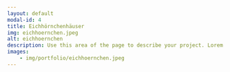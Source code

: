 ```yaml
---
layout: default
modal-id: 4
title: Eichhörnchenhäuser
img: eichhoernchen.jpeg
alt: eichhoernchen
description: Use this area of the page to describe your project. Lorem ipsum dolor sit amet, consectetur adipisicing elit. Mollitia neque assumenda ipsam nihil, molestias magnam, recusandae quos quis inventore quisquam velit asperiores, vitae? Reprehenderit soluta, eos quod consequuntur itaque. Nam.
images:
    - img/portfolio/eichhoernchen.jpeg
---
```

